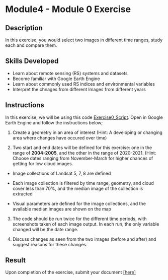 # Module4 - Module 0 Exercise 

## Description
In this exercise, you would select two images in different time ranges, study each and compare them.

## Skills Developed
- Learn about remote sensing (RS) systems and datasets
- Become familiar with Google Earth Engine
- Learn about commonly used RS indices and environmental variables
- Interpret the chnages from different Images from different years

## Instructions
In this exercise, we will be using this code [Exercise0_Script](https://github.com/ecodynlab/GALUP/wiki/Scripts#08_exercise_0). Open in Google Earth Engine and follow the instructions below;

1. Create a geometry in an area of interest (Hint: A developing or changing area where changes have occured over time)

2. Two start and end dates will be defined for this exercise: one in the range of **2004-2005**, and the other in the range of 2020-2021. (Hint: Choose dates ranging from November-March for higher chances of getting for low cloud images.

- Image collections of Landsat 5, 7, 8 are defined 

- Each image collection is filtered by time range, geometry, and cloud cover less than 70%, and the median image of the collection is extracted 

- Visual parameters are defined for the image collections, and the available median images are shown on the map 

3. The code should be run twice for the different time periods, with screenshots taken of each image output. In each run, the only variable changed will be the date range.

4.  Discuss changes as seen from the two images (before and after) and suggest reasons for these changes.

## Result
Upon completion of the exercise, submit your document [[here]](https://github.com/SERVIR-WA/GALUP/issues/new?assignees=Achidago&labels=Exercise+W4M0&template=Exercise0Template.md&title=Workshop+4+exercise+0+%5Breplace+with+your+name%5D) 

